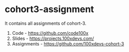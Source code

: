 # cohort3-assignment
It contains all assignments of cohort-3.

1. Code - https://github.com/code100x
2. Slides - https://projects.100xdevs.com/
3. Assignments - https://github.com/100xdevs-cohort-3
